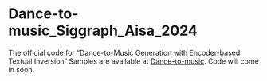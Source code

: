 # Dance-to-music_Siggraph_Aisa_2024
The official code for “Dance-to-Music Generation with Encoder-based Textual Inversion“
Samples are available at [Dance-to-music]().
Code will come in soon.
